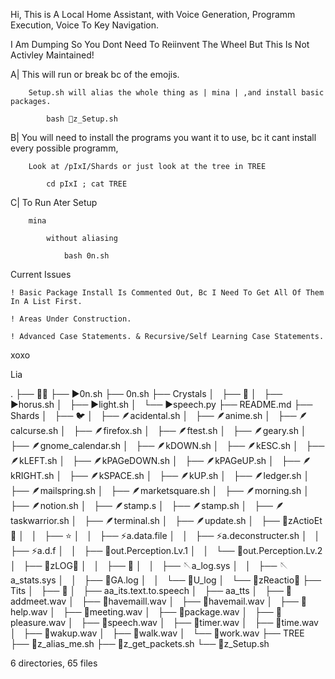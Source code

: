 Hi,
This is
	A Local Home Assistant, with
		Voice Generation,
			Programm Execution,
				Voice To Key Navigation.
				
I Am Dumping So You Dont Need To Reiinvent The Wheel But This Is Not Activley Maintained!


A|	This will run or break bc of the emojis.

		Setup.sh will alias the whole thing as | mina | ,and install basic packages.
	
			bash 🔧z_Setup.sh
	

B|	You will need to install the programs you want it to use, bc it cant install every possible programm,

		Look at /pIxI/Shards or just look at the tree in TREE
	
			cd pIxI ; cat TREE
		
		
C|	To Run Ater Setup

		mina
	
			without aliasing 
		
				bash 0n.sh
		
Current Issues

	! Basic Package Install Is Commented Out, Bc I Need To Get All Of Them In A List First.
	
	! Areas Under Construction.
	
	! Advanced Case Statements. & Recursive/Self Learning Case Statements.
	
xoxo

Lia 


.
├── 🧚‍♀️
├── ▶️0n.sh
├── 0n.sh
├── Crystals
│   ├── 💠
│   ├── ▶horus.sh
│   ├── ▶light.sh
│   └── ▶speech.py
├── README.md
├── Shards
│   ├── 🐦
│   ├── 🪶acidental.sh
│   ├── 🪶anime.sh
│   ├── 🪶calcurse.sh
│   ├── 🪶firefox.sh
│   ├── 🪶ftest.sh
│   ├── 🪶geary.sh
│   ├── 🪶gnome_calendar.sh
│   ├── 🪶kDOWN.sh
│   ├── 🪶kESC.sh
│   ├── 🪶kLEFT.sh
│   ├── 🪶kPAGeDOWN.sh
│   ├── 🪶kPAGeUP.sh
│   ├── 🪶kRIGHT.sh
│   ├── 🪶kSPACE.sh
│   ├── 🪶kUP.sh
│   ├── 🪶ledger.sh
│   ├── 🪶mailspring.sh
│   ├── 🪶marketsquare.sh
│   ├── 🪶morning.sh
│   ├── 🪶notion.sh
│   ├── 🪶stamp.s
│   ├── 🪶stamp.sh
│   ├── 🪶taskwarrior.sh
│   ├── 🪶terminal.sh
│   ├── 🪶update.sh
│   ├── 🚧zActioEt🚧
│   │   ├── ⭐️
│   │   ├── ⚡a.data.file
│   │   ├── ⚡a.deconstructer.sh
│   │   ├── ⚡a.d.f
│   │   ├── 🛞out.Perception.Lv.1
│   │   └── 🛞out.Perception.Lv.2
│   ├── 🚧zLOG🚧
│   │   ├── 🧶
│   │   ├── 🪡a_log.sys
│   │   ├── 🪡a_stats.sys
│   │   ├── 🧣GA.log
│   │   └── 🧣U_log
│   └── 🚧zReactio🚧
├── Tits
│   ├── 🎤
│   ├── aa_its.text.to.speech
│   ├── aa_tts
│   ├── 📀addmeet.wav
│   ├── 📀havemaill.wav
│   ├── 📀havemail.wav
│   ├── 📀help.wav
│   ├── 📀meeting.wav
│   ├── 📀package.wav
│   ├── 📀pleasure.wav
│   ├── 📀speech.wav
│   ├── 📀timer.wav
│   ├── 📀time.wav
│   ├── 📀wakup.wav
│   ├── 📀walk.wav
│   └── 📀work.wav
├── TREE
├── 🔧z_alias_me.sh
├── 🔧z_get_packets.sh
└── 🔧z_Setup.sh

6 directories, 65 files


